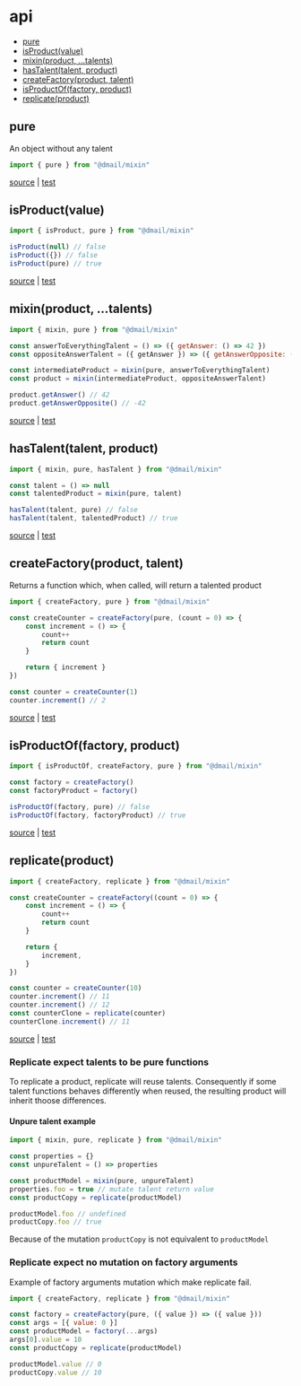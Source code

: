 # api

* [pure](#pure)
* [isProduct(value)](#isproductvalue)
* [mixin(product, ...talents)](#mixinproduct-talents)
* [hasTalent(talent, product)](#hastalenttalent-product)
* [createFactory(product, talent)](#createfactoryproduct-talent)
* [isProductOf(factory, product)](#isproductoffactory-product)
* [replicate(product)](#replicateproduct)

## pure

An object without any talent

```javascript
import { pure } from "@dmail/mixin"
```

[source](../src/mixin.js) | [test](../src/mixin.test.js)

## isProduct(value)

```javascript
import { isProduct, pure } from "@dmail/mixin"

isProduct(null) // false
isProduct({}) // false
isProduct(pure) // true
```

[source](../src/mixin.js) | [test](../src/mixin.test.js)

## mixin(product, ...talents)

```javascript
import { mixin, pure } from "@dmail/mixin"

const answerToEverythingTalent = () => ({ getAnswer: () => 42 })
const oppositeAnswerTalent = ({ getAnswer }) => ({ getAnswerOpposite: () => getAnswer() * -1 })

const intermediateProduct = mixin(pure, answerToEverythingTalent)
const product = mixin(intermediateProduct, oppositeAnswerTalent)

product.getAnswer() // 42
product.getAnswerOpposite() // -42
```

[source](../src/mixin.js) | [test](../src/mixin.test.js)

## hasTalent(talent, product)

```javascript
import { mixin, pure, hasTalent } from "@dmail/mixin"

const talent = () => null
const talentedProduct = mixin(pure, talent)

hasTalent(talent, pure) // false
hasTalent(talent, talentedProduct) // true
```

[source](../src/mixin.js) | [test](../src/mixin.test.js)

## createFactory(product, talent)

Returns a function which, when called, will return a talented product

```javascript
import { createFactory, pure } from "@dmail/mixin"

const createCounter = createFactory(pure, (count = 0) => {
	const increment = () => {
		count++
		return count
	}

	return { increment }
})

const counter = createCounter(1)
counter.increment() // 2
```

[source](../src/factory.js) | [test](../src/factory.test.js)

## isProductOf(factory, product)

```javascript
import { isProductOf, createFactory, pure } from "@dmail/mixin"

const factory = createFactory()
const factoryProduct = factory()

isProductOf(factory, pure) // false
isProductOf(factory, factoryProduct) // true
```

[source](../src/factory.js) | [test](../src/factory.test.js)

## replicate(product)

```javascript
import { createFactory, replicate } from "@dmail/mixin"

const createCounter = createFactory((count = 0) => {
	const increment = () => {
		count++
		return count
	}

	return {
		increment,
	}
})

const counter = createCounter(10)
counter.increment() // 11
counter.increment() // 12
const counterClone = replicate(counter)
counterClone.increment() // 11
```

[source](../src/mixin.js) | [test](../src/mixin.test.js)

### Replicate expect talents to be pure functions

To replicate a product, replicate will reuse talents.
Consequently if some talent functions behaves differently when reused, the resulting product will inherit thoose differences.

#### Unpure talent example

```javascript
import { mixin, pure, replicate } from "@dmail/mixin"

const properties = {}
const unpureTalent = () => properties

const productModel = mixin(pure, unpureTalent)
properties.foo = true // mutate talent return value
const productCopy = replicate(productModel)

productModel.foo // undefined
productCopy.foo // true
```

Because of the mutation `productCopy` is not equivalent to `productModel`

### Replicate expect no mutation on factory arguments

Example of factory arguments mutation which make replicate fail.

```javascript
import { createFactory, replicate } from "@dmail/mixin"

const factory = createFactory(pure, ({ value }) => ({ value }))
const args = [{ value: 0 }]
const productModel = factory(...args)
args[0].value = 10
const productCopy = replicate(productModel)

productModel.value // 0
productCopy.value // 10
```
